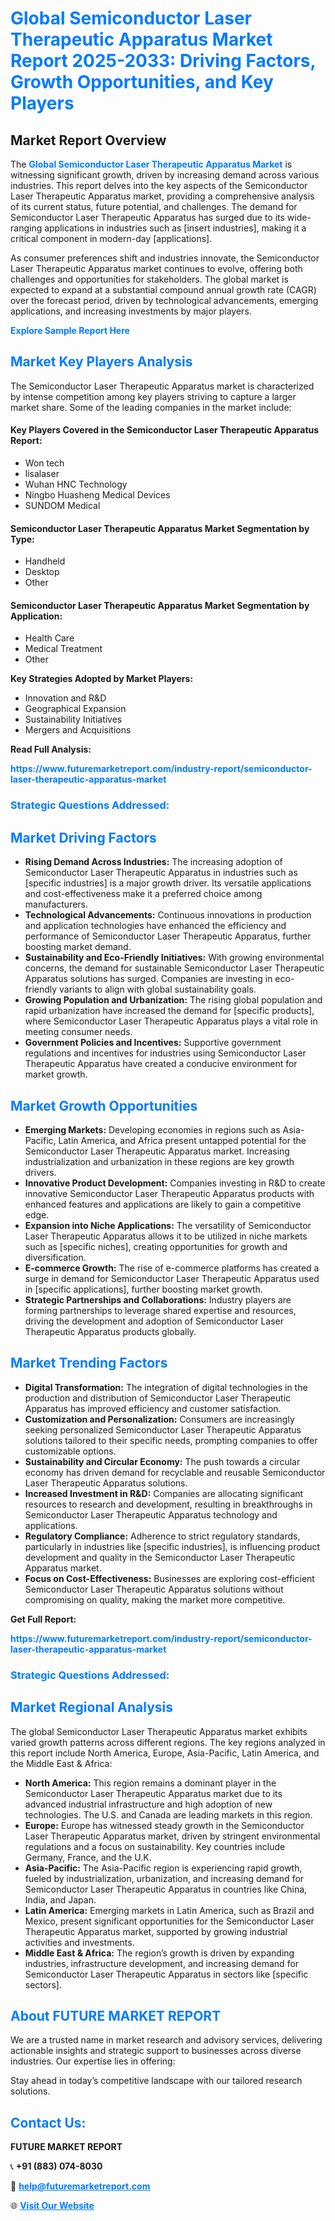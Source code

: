 <h1 style="color: #007BFF;">Global Semiconductor Laser Therapeutic Apparatus Market Report 2025-2033: Driving Factors, Growth Opportunities, and Key Players</h1>

<section id="overview">
<h2>Market Report Overview</h2>
<p>The <a href="https://www.futuremarketreport.com/industry-report/semiconductor-laser-therapeutic-apparatus-market" style="color: #007BFF; text-decoration: none;"><strong>Global Semiconductor Laser Therapeutic Apparatus Market</strong></a> is witnessing significant growth, driven by increasing demand across various industries. This report delves into the key aspects of the Semiconductor Laser Therapeutic Apparatus market, providing a comprehensive analysis of its current status, future potential, and challenges. The demand for Semiconductor Laser Therapeutic Apparatus has surged due to its wide-ranging applications in industries such as [insert industries], making it a critical component in modern-day [applications].</p>
<p>As consumer preferences shift and industries innovate, the Semiconductor Laser Therapeutic Apparatus market continues to evolve, offering both challenges and opportunities for stakeholders. The global market is expected to expand at a substantial compound annual growth rate (CAGR) over the forecast period, driven by technological advancements, emerging applications, and increasing investments by major players.</p>
</section>

<section id="overview">
<p><a href="https://www.futuremarketreport.com/request-sample/reportId=86388" style="color: #007BFF; text-decoration: none;"><strong>Explore Sample Report Here</strong></a></p>
</section>

<section id="key-players">
<h2 style="color: #007BFF;">Market Key Players Analysis</h2>
<p>The Semiconductor Laser Therapeutic Apparatus market is characterized by intense competition among key players striving to capture a larger market share. Some of the leading companies in the market include:</p>
<h4>Key Players Covered in the Semiconductor Laser Therapeutic Apparatus Report:</h4>
<ul><li>Won tech</li><li>lisalaser</li><li>Wuhan HNC Technology</li><li>Ningbo Huasheng Medical Devices</li><li>SUNDOM Medical</li></ul>
<h4>Semiconductor Laser Therapeutic Apparatus Market Segmentation by Type:</h4>
<ul><li>Handheld</li><li>Desktop</li><li>Other</li></ul>

<h4>Semiconductor Laser Therapeutic Apparatus Market Segmentation by Application:</h4>
<ul><li>Health Care</li><li>Medical Treatment</li><li>Other</li></ul>
<p><strong>Key Strategies Adopted by Market Players:</strong></p>
<ul>
<li>Innovation and R&D</li>
<li>Geographical Expansion</li>
<li>Sustainability Initiatives</li>
<li>Mergers and Acquisitions</li>
</ul>
</section>

<section>
<p><strong>Read Full Analysis: </strong></p><a href="https://www.futuremarketreport.com/industry-report/semiconductor-laser-therapeutic-apparatus-market" style="color: #007BFF; text-decoration: none;"><strong>https://www.futuremarketreport.com/industry-report/semiconductor-laser-therapeutic-apparatus-market</strong></a>
<h3 style="color: #007BFF;">Strategic Questions Addressed:</h3>
</section>

<section id="driving-factors">
<h2 style="color: #007BFF;">Market Driving Factors</h2>
<ul>
<li><strong>Rising Demand Across Industries:</strong> The increasing adoption of Semiconductor Laser Therapeutic Apparatus in industries such as [specific industries] is a major growth driver. Its versatile applications and cost-effectiveness make it a preferred choice among manufacturers.</li>
<li><strong>Technological Advancements:</strong> Continuous innovations in production and application technologies have enhanced the efficiency and performance of Semiconductor Laser Therapeutic Apparatus, further boosting market demand.</li>
<li><strong>Sustainability and Eco-Friendly Initiatives:</strong> With growing environmental concerns, the demand for sustainable Semiconductor Laser Therapeutic Apparatus solutions has surged. Companies are investing in eco-friendly variants to align with global sustainability goals.</li>
<li><strong>Growing Population and Urbanization:</strong> The rising global population and rapid urbanization have increased the demand for [specific products], where Semiconductor Laser Therapeutic Apparatus plays a vital role in meeting consumer needs.</li>
<li><strong>Government Policies and Incentives:</strong> Supportive government regulations and incentives for industries using Semiconductor Laser Therapeutic Apparatus have created a conducive environment for market growth.</li>
</ul>
</section>

<section id="growth-opportunities">
<h2 style="color: #007BFF;">Market Growth Opportunities</h2>
<ul>
<li><strong>Emerging Markets:</strong> Developing economies in regions such as Asia-Pacific, Latin America, and Africa present untapped potential for the Semiconductor Laser Therapeutic Apparatus market. Increasing industrialization and urbanization in these regions are key growth drivers.</li>
<li><strong>Innovative Product Development:</strong> Companies investing in R&D to create innovative Semiconductor Laser Therapeutic Apparatus products with enhanced features and applications are likely to gain a competitive edge.</li>
<li><strong>Expansion into Niche Applications:</strong> The versatility of Semiconductor Laser Therapeutic Apparatus allows it to be utilized in niche markets such as [specific niches], creating opportunities for growth and diversification.</li>
<li><strong>E-commerce Growth:</strong> The rise of e-commerce platforms has created a surge in demand for Semiconductor Laser Therapeutic Apparatus used in [specific applications], further boosting market growth.</li>
<li><strong>Strategic Partnerships and Collaborations:</strong> Industry players are forming partnerships to leverage shared expertise and resources, driving the development and adoption of Semiconductor Laser Therapeutic Apparatus products globally.</li>
</ul>
</section>

<section id="trending-factors">
<h2 style="color: #007BFF;">Market Trending Factors</h2>
<ul>
<li><strong>Digital Transformation:</strong> The integration of digital technologies in the production and distribution of Semiconductor Laser Therapeutic Apparatus has improved efficiency and customer satisfaction.</li>
<li><strong>Customization and Personalization:</strong> Consumers are increasingly seeking personalized Semiconductor Laser Therapeutic Apparatus solutions tailored to their specific needs, prompting companies to offer customizable options.</li>
<li><strong>Sustainability and Circular Economy:</strong> The push towards a circular economy has driven demand for recyclable and reusable Semiconductor Laser Therapeutic Apparatus solutions.</li>
<li><strong>Increased Investment in R&D:</strong> Companies are allocating significant resources to research and development, resulting in breakthroughs in Semiconductor Laser Therapeutic Apparatus technology and applications.</li>
<li><strong>Regulatory Compliance:</strong> Adherence to strict regulatory standards, particularly in industries like [specific industries], is influencing product development and quality in the Semiconductor Laser Therapeutic Apparatus market.</li>
<li><strong>Focus on Cost-Effectiveness:</strong> Businesses are exploring cost-efficient Semiconductor Laser Therapeutic Apparatus solutions without compromising on quality, making the market more competitive.</li>
</ul>
</section>

<section>
<p><strong>Get Full Report: </strong></p><a href="https://www.futuremarketreport.com/industry-report/semiconductor-laser-therapeutic-apparatus-market" style="color: #007BFF; text-decoration: none;"><strong>https://www.futuremarketreport.com/industry-report/semiconductor-laser-therapeutic-apparatus-market</strong></a>
<h3 style="color: #007BFF;">Strategic Questions Addressed:</h3>
</section>


<section id="regional-analysis">
<h2 style="color: #007BFF;">Market Regional Analysis</h2>
<p>The global Semiconductor Laser Therapeutic Apparatus market exhibits varied growth patterns across different regions. The key regions analyzed in this report include North America, Europe, Asia-Pacific, Latin America, and the Middle East & Africa:</p>
<ul>
<li><strong>North America:</strong> This region remains a dominant player in the Semiconductor Laser Therapeutic Apparatus market due to its advanced industrial infrastructure and high adoption of new technologies. The U.S. and Canada are leading markets in this region.</li>
<li><strong>Europe:</strong> Europe has witnessed steady growth in the Semiconductor Laser Therapeutic Apparatus market, driven by stringent environmental regulations and a focus on sustainability. Key countries include Germany, France, and the U.K.</li>
<li><strong>Asia-Pacific:</strong> The Asia-Pacific region is experiencing rapid growth, fueled by industrialization, urbanization, and increasing demand for Semiconductor Laser Therapeutic Apparatus in countries like China, India, and Japan.</li>
<li><strong>Latin America:</strong> Emerging markets in Latin America, such as Brazil and Mexico, present significant opportunities for the Semiconductor Laser Therapeutic Apparatus market, supported by growing industrial activities and investments.</li>
<li><strong>Middle East & Africa:</strong> The region’s growth is driven by expanding industries, infrastructure development, and increasing demand for Semiconductor Laser Therapeutic Apparatus in sectors like [specific sectors].</li>
</ul>
</section>

<footer>
<h2 style="color: #007BFF;">About FUTURE MARKET REPORT</h2>
<p>We are a trusted name in market research and advisory services, delivering actionable insights and strategic support to businesses across diverse industries. Our expertise lies in offering:</p>

<p>Stay ahead in today’s competitive landscape with our tailored research solutions.</p>

<h2 style="color: #007BFF;">Contact Us:</h2>
<p><strong>FUTURE MARKET REPORT</strong></p>
<p>📞 <strong>+91 (883) 074-8030</strong></p>
<p>📧 <strong><a href="mailto:help@futuremarketreport.com" style="color: #007BFF;">help@futuremarketreport.com</a></strong></p>
<p>🌐 <strong><a href="https://www.futuremarketreport.com/" style="color: #007BFF;">Visit Our Website</a></strong></p>
</footer>